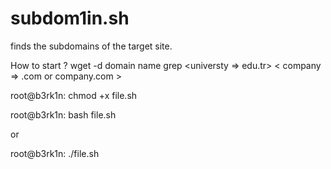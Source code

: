 # subdom1in.sh
finds the subdomains of the target site. 

How to start ? 
wget -d domain name 
grep   <universty => edu.tr>   <  company => .com or company.com  > 


root@b3rk1n: chmod +x file.sh 

root@b3rk1n: bash file.sh 

or 

root@b3rk1n: ./file.sh 
